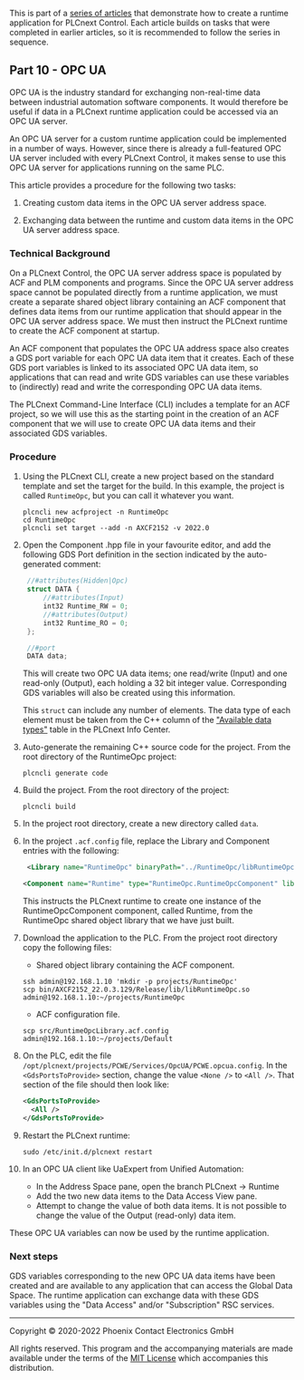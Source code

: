 This is part of a [series of articles](https://github.com/PLCnext/SampleRuntime) that demonstrate how to create a runtime application for PLCnext Control. Each article builds on tasks that were completed in earlier articles, so it is recommended to follow the series in sequence.

## Part 10 - OPC UA

OPC UA is the industry standard for exchanging non-real-time data between industrial automation software components. It would therefore be useful if data in a PLCnext runtime application could be accessed via an OPC UA server.

An OPC UA server for a custom runtime application could be implemented in a number of ways. However, since there is already a full-featured OPC UA server included with every PLCnext Control, it makes sense to use this OPC UA server for applications running on the same PLC.

This article provides a procedure for the following two tasks:

1. Creating custom data items in the OPC UA server address space.

1. Exchanging data between the runtime and custom data items in the OPC UA server address space.

### Technical Background

On a PLCnext Control, the OPC UA server address space is populated by ACF and PLM components and programs. Since the OPC UA server address space cannot be populated directly from a runtime application, we must create a separate shared object library containing an ACF component that defines data items from our runtime application that should appear in the OPC UA server address space. We must then instruct the PLCnext runtime to create the ACF component at startup.

An ACF component that populates the OPC UA address space also creates a GDS port variable for each OPC UA data item that it creates. Each of these GDS port variables is linked to its associated OPC UA data item, so applications that can read and write GDS variables can use these variables to (indirectly) read and write the corresponding OPC UA data items.

The PLCnext Command-Line Interface (CLI) includes a template for an ACF project, so we will use this as the starting point in the creation of an ACF component that we will use to create OPC UA data items and their associated GDS variables.

### Procedure

1. Using the PLCnext CLI, create a new project based on the standard template and set the target for the build. In this example, the project is called `RuntimeOpc`, but you can call it whatever you want.
   
   ```
   plcncli new acfproject -n RuntimeOpc
   cd RuntimeOpc
   plcncli set target --add -n AXCF2152 -v 2022.0
   ```

1. Open the Component .hpp file in your favourite editor, and add the following GDS Port definition in the section indicated by the auto-generated comment:

   ```cpp
    //#attributes(Hidden|Opc)
    struct DATA {
        //#attributes(Input)
        int32 Runtime_RW = 0;
        //#attributes(Output)
        int32 Runtime_RO = 0;
    };

    //#port
    DATA data;
   ```

   This will create two OPC UA data items; one read/write (Input) and one read-only (Output), each holding a 32 bit integer value. Corresponding GDS variables will also be created using this information.

   This `struct` can include any number of elements. The data type of each element must be taken from the C++ column of the ["Available data types"](https://www.plcnext.help/te/PLCnext_Runtime/Available_data_types.htm) table in the PLCnext Info Center.

1. Auto-generate the remaining C++ source code for the project. From the root directory of the RuntimeOpc project:

   ```
   plcncli generate code
   ```

1. Build the project. From the root directory of the project:

   ```
   plcncli build
   ```

1. In the project root directory, create a new directory called `data`.

1. In the project `.acf.config` file, replace the Library and Component entries with the following:

   ```xml
    <Library name="RuntimeOpc" binaryPath="../RuntimeOpc/libRuntimeOpc.so" />
   ```

   ```xml
   <Component name="Runtime" type="RuntimeOpc.RuntimeOpcComponent" library="RuntimeOpc" />
   ```

   This instructs the PLCnext runtime to create one instance of the RuntimeOpcComponent component, called Runtime, from the RuntimeOpc shared object library that we have just built.

1. Download the application to the PLC. From the project root directory copy the following files:

   - Shared object library containing the ACF component.

   ```
   ssh admin@192.168.1.10 'mkdir -p projects/RuntimeOpc'
   scp bin/AXCF2152_22.0.3.129/Release/lib/libRuntimeOpc.so admin@192.168.1.10:~/projects/RuntimeOpc
   ```

   - ACF configuration file.

   ```
   scp src/RuntimeOpcLibrary.acf.config admin@192.168.1.10:~/projects/Default
   ```

1. On the PLC, edit the file `/opt/plcnext/projects/PCWE/Services/OpcUA/PCWE.opcua.config`. In the `<GdsPortsToProvide>` section, change the value `<None />` to `<All />`. That section of the file should then look like:

   ```xml
   <GdsPortsToProvide>
     <All />
   </GdsPortsToProvide>
   ```

1. Restart the PLCnext runtime:

   ```
   sudo /etc/init.d/plcnext restart
   ```

1. In an OPC UA client like UaExpert from Unified Automation:
   - In the Address Space pane, open the branch PLCnext -> Runtime
   - Add the two new data items to the Data Access View pane.
   - Attempt to change the value of both data items. It is not possible to change the value of the Output (read-only) data item.

These OPC UA variables can now be used by the runtime application.

### Next steps

GDS variables corresponding to the new OPC UA data items have been created and are available to any application that can access the Global Data Space. The runtime application can exchange data with these GDS variables using the "Data Access" and/or "Subscription" RSC services.

---

Copyright © 2020-2022 Phoenix Contact Electronics GmbH

All rights reserved. This program and the accompanying materials are made available under the terms of the [MIT License](http://opensource.org/licenses/MIT) which accompanies this distribution.
